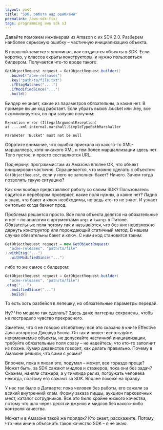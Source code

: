 ```yaml
---
layout: post
title: "SDK, работа над ошибками"
permalink: /aws-sdk-fix/
tags: programming aws sdk s3
---
```


Давайте поможем инженерам из Amazon с их SDK 2.0. Разберем наиболее серьезную
ошибку – частичную инициализацию объекта.

В прошлой заметке я упоминал, как создаются объекты в SDK. Если коротко, у
классов скрыты конструкторы, и нужно пользоваться билдером. Получается что-то
вроде такого:

~~~java
GetObjectRequest request = GetObjectRequest.builder()
  .bucket("acme-releases")
  .key("path/to/file.txt")
  .ifEtagMatches("....")
  .ifModifiedSince("...")
  .build()
~~~

Билдер не знает, какие из параметров обязательны, а какие нет. В примере выше
код работает. Если убрать вызов .bucket или .key, все скомпилируется, но при
запуске получим:

~~~
Execution error (IllegalArgumentException)
at ....xml.internal.marshall.SimpleTypePathMarshaller

Parameter 'Bucket' must not be null
~~~

Обратите внимание, что ошибка приехала из какого-то XML-маршаллера, хотя
никакого XML и тем более маршаллизации здесь нет. Тело пустое, и просто
составляется URL.

Подчеркну: программистам из Амазона вполне ОК, что объект инициирован
частично. Спрашивается, что можно сделать с объектом `GetObjectRequest`, если у
него не заполнен бакет? Ничего. Зачем тогда позволять такую ситуацию?

Как они вообще представляют работу со своим SDK? Пользователь садится и
перебором проверяет, какие поля нужны, а какие нет? Ладно я знаю, что бакет и
ключ необходимы, но ведь кто-то не знает. И узнает он только когда бахнет прод.

Проблема решается просто. Все поля объекта делятся на обязательные и нет – по
аналогии с аргументами `args` и `kwargs` в Питоне. Обязательные поля потому так
и называются, что без них невозможно дернуть конструктор или порождающий
статичный метод. В нашем случае обязательны бакет и ключ. С ними код становится
таким:

~~~java
GetObjectRequest request = new GetObjectRequest(
  "acme-releases", "path/to/file"
).withEtag("...")
  .withModifiedSince("...")
~~~

либо то же самое с билдером:

~~~java
GetObjectRequest request = GetObjectRequest.builder(
  "acme-releases", "path/to/file")
.etag("...")
  .modifiedSince("...")
  .build()
~~~

То есть хоть разбейся в лепешку, но обязательные параметры передай.

Ну? Что мешало так сделать? Здесь даже паттерны сохранены, чтобы не пострадало
чувство прекрасного.

Заметим, что я не говорю отсебятину: все это сказано в книге Effective Java
авторства Джошуа Блоха. Он так и пишет: используйте неизменяемые объекты, не
допускайте частичной инициализации, требуйте обязательные поля сразу – не
надейтесь, что кто-то заполнит из позже. Кумир джавистов говорит, как делать
правильно. Почему в Амазоне решили, что сами с усами?

Впрочем, пока я писал это, подумал – может, все гораздо проще? Может быть, за
SDK сажают мидлов и стажеров, пока они без задач? Скажем, наняли стажера, а у
тимлида релиз, погружать человека некогда, поэтому его сажают за SDK. Вполне
похоже на правду.

У нас так было в Датаарте: пока человек без работы, его сажали за всякий
внутренний хлам. Форму заказа пиццы, аукцион парковочных мест, каталог
сотрудников. Все это было крайне низкого качества, потому что шло через десятки
джунов и мидлов без какого-либо контроля качества.

Может и в Амазоне такой же порядок? Кто знает, расскажите. Потому что чем иначе
объяснить такое качество SDK – я не знаю.
